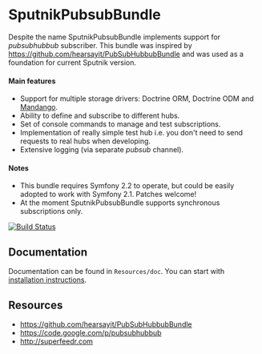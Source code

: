 # SputnikPubsubBundle

Despite the name SputnikPubsubBundle implements support for _pubsubhubbub_ subscriber. This bundle was inspired by https://github.com/hearsayit/PubSubHubbubBundle
and was used as a foundation for current Sputnik version.

#### Main features

 - Support for multiple storage drivers: Doctrine ORM, Doctrine ODM and [Mandango](http://mandango.org).
 - Ability to define and subscribe to different hubs.
 - Set of console commands to manage and test subscriptions.
 - Implementation of really simple test hub i.e. you don't need to send requests to real hubs when developing.
 - Extensive logging (via separate _pubsub_ channel).
 
#### Notes
 
 - This bundle requires Symfony 2.2 to operate, but could be easily adopted to work with Symfony 2.1. Patches welcome!
 - At the moment SputnikPubsubBundle supports synchronous subscriptions only.

[![Build Status](https://api.travis-ci.org/sputnik-project/SputnikPubsubBundle.png?branch=master)](https://travis-ci.org/sputnik-project/SputnikPubsubBundle)

## Documentation

Documentation can be found in `Resources/doc`. You can start with 
[installation instructions](https://github.com/sputnik-project/SputnikPubsubBundle/blob/master/Resources/doc/01-installation.md).

## Resources

 - https://github.com/hearsayit/PubSubHubbubBundle
 - https://code.google.com/p/pubsubhubbub
 - http://superfeedr.com
